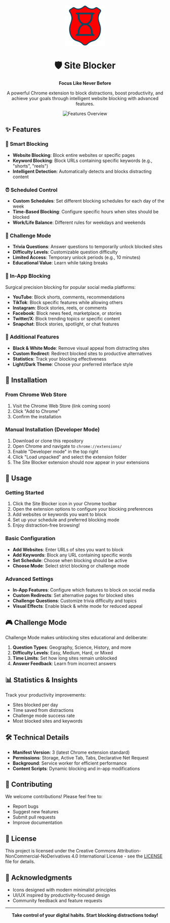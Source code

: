<div align="center">
  <img src="docs/images/logo.png" alt="Site Blocker Logo" width="128" height="128">
  
  # 🛡️ Site Blocker
  
  **Focus Like Never Before**
  
  A powerful Chrome extension to block distractions, boost productivity, and achieve your goals through intelligent website blocking with advanced features.
  
  ![Features Overview](https://github.com/user-attachments/assets/44b98fe5-d814-4178-8ea7-f41d89f125e7)
</div>

## ✨ Features

### 🎯 Smart Blocking
- **Website Blocking**: Block entire websites or specific pages
- **Keyword Blocking**: Block URLs containing specific keywords (e.g., "shorts", "reels")
- **Intelligent Detection**: Automatically detects and blocks distracting content

### ⏰ Scheduled Control
- **Custom Schedules**: Set different blocking schedules for each day of the week
- **Time-Based Blocking**: Configure specific hours when sites should be blocked
- **Work/Life Balance**: Different rules for weekdays and weekends

### 🧠 Challenge Mode
- **Trivia Questions**: Answer questions to temporarily unlock blocked sites
- **Difficulty Levels**: Customizable question difficulty
- **Limited Access**: Temporary unlock periods (e.g., 10 minutes)
- **Educational Value**: Learn while taking breaks

### 📱 In-App Blocking
Surgical precision blocking for popular social media platforms:
- **YouTube**: Block shorts, comments, recommendations
- **TikTok**: Block specific features while allowing others
- **Instagram**: Block stories, reels, or comments
- **Facebook**: Block news feed, marketplace, or stories
- **Twitter/X**: Block trending topics or specific content
- **Snapchat**: Block stories, spotlight, or chat features

### 🎨 Additional Features
- **Black & White Mode**: Remove visual appeal from distracting sites
- **Custom Redirect**: Redirect blocked sites to productive alternatives
- **Statistics**: Track your blocking effectiveness
- **Light/Dark Theme**: Choose your preferred interface style

## 🚀 Installation

### From Chrome Web Store
1. Visit the Chrome Web Store (link coming soon)
2. Click "Add to Chrome"
3. Confirm the installation

### Manual Installation (Developer Mode)
1. Download or clone this repository
2. Open Chrome and navigate to `chrome://extensions/`
3. Enable "Developer mode" in the top right
4. Click "Load unpacked" and select the extension folder
5. The Site Blocker extension should now appear in your extensions

## 🔧 Usage

### Getting Started
1. Click the Site Blocker icon in your Chrome toolbar
2. Open the extension options to configure your blocking preferences
3. Add websites or keywords you want to block
4. Set up your schedule and preferred blocking mode
5. Enjoy distraction-free browsing!

### Basic Configuration
- **Add Websites**: Enter URLs of sites you want to block
- **Add Keywords**: Block any URL containing specific words
- **Set Schedule**: Choose when blocking should be active
- **Choose Mode**: Select strict blocking or challenge mode

### Advanced Settings
- **In-App Features**: Configure which features to block on social media
- **Custom Redirects**: Set alternative pages for blocked sites
- **Challenge Questions**: Customize trivia difficulty and topics
- **Visual Effects**: Enable black & white mode for reduced appeal

## 🎮 Challenge Mode

Challenge Mode makes unblocking sites educational and deliberate:

1. **Question Types**: Geography, Science, History, and more
2. **Difficulty Levels**: Easy, Medium, Hard, or Mixed
3. **Time Limits**: Set how long sites remain unblocked
4. **Answer Feedback**: Learn from incorrect answers

## 📊 Statistics & Insights

Track your productivity improvements:
- Sites blocked per day
- Time saved from distractions
- Challenge mode success rate
- Most blocked sites and keywords

## 🛠️ Technical Details

- **Manifest Version**: 3 (latest Chrome extension standard)
- **Permissions**: Storage, Active Tab, Tabs, Declarative Net Request
- **Background**: Service worker for efficient performance
- **Content Scripts**: Dynamic blocking and in-app modifications

## 🤝 Contributing

We welcome contributions! Please feel free to:
- Report bugs
- Suggest new features
- Submit pull requests
- Improve documentation

## 📄 License

This project is licensed under the Creative Commons Attribution-NonCommercial-NoDerivatives 4.0 International License - see the [LICENSE](LICENSE) file for details.

## 🙏 Acknowledgments

- Icons designed with modern minimalist principles
- UI/UX inspired by productivity-focused design
- Community feedback and feature requests

---

<div align="center">
  <strong>Take control of your digital habits. Start blocking distractions today!</strong>
</div>

